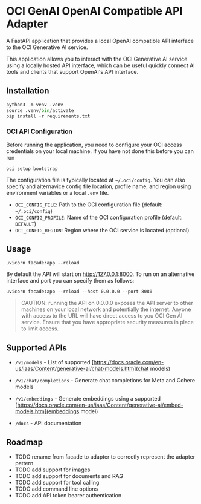 # OCI GenAI OpenAI Compatible API Adapter

A FastAPI application that provides a local OpenAI compatible API interface to the OCI Generative AI service.

This application allows you to interact with the OCI Generative AI service using a locally hosted API interface, which can be useful quickly connect AI tools and clients that support OpenAI's API interface.

## Installation

```python
python3 -m venv .venv
source .venv/bin/activate
pip install -r requirements.txt
```

### OCI API Configuration

Before running the application, you need to configure your OCI access credentials on your local machine. If you have not done this before you can run

```shell
oci setup bootstrap
```

 The configuration file is typically located at `~/.oci/config`. You can also specify and alternavice config file location, profile name, and region using environment variables or a local `.env` file.

- `OCI_CONFIG_FILE`: Path to the OCI configuration file (default: `~/.oci/config`)
- `OCI_CONFIG_PROFILE`: Name of the OCI configuration profile (default: `DEFAULT`)
- `OCI_CONFIG_REGION`: Region where the OCI service is located (optional)

## Usage

```shell
uvicorn facade:app --reload
```

By default the API will start on http://127.0.0.1:8000. To run on an alternative interface and port you can specify them as follows:

```shell
uvicorn facade:app --reload --host 0.0.0.0 --port 8080
```

> CAUTION: running the API on 0.0.0.0 exposes the API server to other machines on your local network and potentially the internet. Anyone with access to the URL will have direct access to you OCI Gen AI service. Ensure that you have appropriate security measures in place to limit access.


## Supported APIs

- `/v1/models` - List of supported [https://docs.oracle.com/en-us/iaas/Content/generative-ai/chat-models.htm](chat models)
- `/v1/chat/completions` - Generate chat completions for Meta and Cohere models
- `/v1/embeddings` - Generate embeddings using a supported [https://docs.oracle.com/en-us/iaas/Content/generative-ai/embed-models.htm](embeddings model)

- `/docs` - API documentation

## Roadmap

- TODO rename from facade to adapter to correctly represent the adapter pattern
- TODO add support for images
- TODO add support for documents and RAG
- TODO add support for tool calling
- TODO add command line options
- TODO add API token bearer authentication
